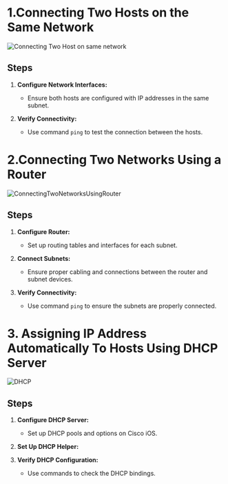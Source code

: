 
# 1.Connecting Two Hosts on the Same Network
![Connecting Two Host on same network](https://github.com/Aayush518/Computer-Networks-/assets/82012823/e3985f64-6de6-4c2c-8b71-289beb27351c)

## Steps

1. **Configure Network Interfaces:**
   - Ensure both hosts are configured with IP addresses in the same subnet.

2. **Verify Connectivity:**
   - Use command `ping` to test the connection between the hosts.

# 2.Connecting Two Networks Using a Router

![ConnectingTwoNetworksUsingRouter](https://github.com/Aayush518/Computer-Networks-/assets/82012823/61a7fe72-1162-4320-a702-fd3fbaf82790)


## Steps

1. **Configure Router:**
   - Set up routing tables and interfaces for each subnet.

2. **Connect Subnets:**
   - Ensure proper cabling and connections between the router and subnet devices.

3. **Verify Connectivity:**
   - Use command `ping` to ensure the subnets are properly connected.

# 3. Assigning IP Address Automatically To Hosts Using DHCP Server

![DHCP](https://github.com/Aayush518/Computer-Networks-/assets/82012823/ecbec21b-7874-480e-8114-2cab3f992431)

## Steps

1. **Configure DHCP Server:**
   - Set up DHCP pools and options on Cisco iOS.

2. **Set Up DHCP Helper:**

3. **Verify DHCP Configuration:**
   - Use commands to check the DHCP bindings.




